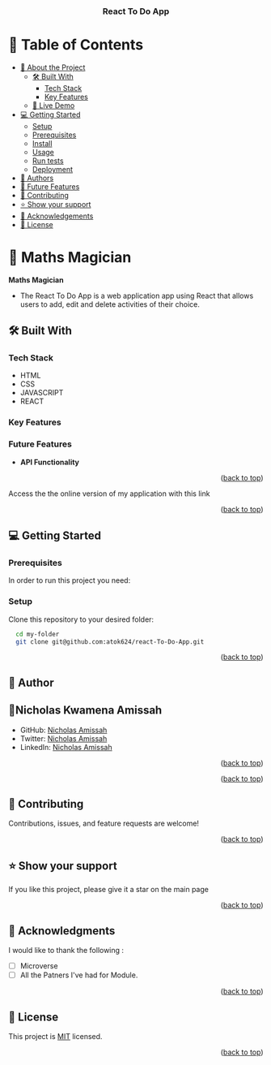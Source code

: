 <a name="readme-top"></a>

<div align="center">

  <h3><b>React To Do App</b></h3>

</div>

# 📗 Table of Contents

-   [📖 About the Project](#about-project)
    -   [🛠 Built With](#built-with)
        -   [Tech Stack](#tech-stack)
        -   [Key Features](#key-features)
    -   [🚀 Live Demo](#live-demo)
-   [💻 Getting Started](#getting-started)
    -   [Setup](#setup)
    -   [Prerequisites](#prerequisites)
    -   [Install](#install)
    -   [Usage](#usage)
    -   [Run tests](#run-tests)
    -   [Deployment](#triangular_flag_on_post-deployment)
-   [👥 Authors](#authors)
-   [🔭 Future Features](#future-features)
-   [🤝 Contributing](#contributing)
-   [⭐️ Show your support](#support)
-   [🙏 Acknowledgements](#acknowledgements)
-   [📝 License](#license)

<!-- PROJECT DESCRIPTION -->

# 📖 Maths Magician<a name="about-project"></a>

**Maths Magician** 
- The React To Do App is a web application app using React that allows users to add, edit and delete activities of their choice.

## 🛠 Built With <a name="built-with"></a>

### Tech Stack <a name="tech-stack"></a>

-   HTML
-   CSS
-   JAVASCRIPT
-   REACT

<!-- Features -->

### Key Features <a name="key-features"></a>


### Future Features <a name="key-features"></a>
- **API Functionality**


<p align="right">(<a href="#readme-top">back to top</a>)</p>

Access the the online version of my application with this link

<p align="right">(<a href="#readme-top">back to top</a>)</p>

<!-- GETTING STARTED -->

## 💻 Getting Started <a name="getting-started"></a>


### Prerequisites

In order to run this project you need:

### Setup

Clone this repository to your desired folder:

```sh
  cd my-folder
  git clone git@github.com:atok624/react-To-Do-App.git
```

<!--
Example:

```sh

```
 -->

<p align="right">(<a href="#readme-top">back to top</a>)</p>

<!-- AUTHORS -->

## 👥 Author <a name="authors"></a>

## 👤Nicholas Kwamena Amissah <a name="authors"></a>

-   GitHub: [Nicholas Amissah](https://github.com/atok624)
-   Twitter: [Nicholas Amissah](https://twitter.com/MysticalAmissah)
-   LinkedIn: [Nicholas Amissah](https://www.linkedin.com/in/nicholas-amissah-153b09154)

<p align="right">(<a href="#readme-top">back to top</a>)</p>

<!-- FUTURE FEATURES -->

<p align="right">(<a href="#readme-top">back to top</a>)</p>

<!-- CONTRIBUTING -->

## 🤝 Contributing <a name="contributing"></a>

Contributions, issues, and feature requests are welcome!

<p align="right">(<a href="#readme-top">back to top</a>)</p>

<!-- SUPPORT -->

## ⭐️ Show your support <a name="support"></a>

If you like this project, please give it a star on the main page

<p align="right">(<a href="#readme-top">back to top</a>)</p>

<!-- ACKNOWLEDGEMENTS -->

## 🙏 Acknowledgments <a name="acknowledgements"></a>

I would like to thank the following :

-   [ ] Microverse
-   [ ] All the Patners I've had for Module.

<p align="right">(<a href="#readme-top">back to top</a>)</p>

<!-- LICENSE -->

## 📝 License <a name="license"></a>

This project is [MIT](./MIT.md) licensed.

<p align="right">(<a href="#readme-top">back to top</a>)</p>
